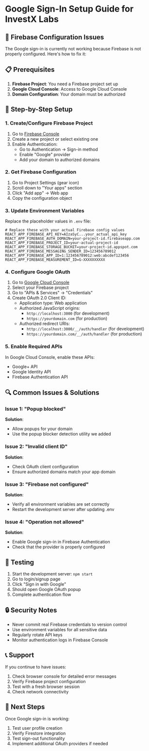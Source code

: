 # Google Sign-In Setup Guide for InvestX Labs

## 🔧 Firebase Configuration Issues

The Google sign-in is currently not working because Firebase is not properly configured. Here's how to fix it:

## 📋 Prerequisites

1. **Firebase Project**: You need a Firebase project set up
2. **Google Cloud Console**: Access to Google Cloud Console
3. **Domain Configuration**: Your domain must be authorized

## 🚀 Step-by-Step Setup

### 1. Create/Configure Firebase Project

1. Go to [Firebase Console](https://console.firebase.google.com/)
2. Create a new project or select existing one
3. Enable Authentication:
   - Go to Authentication → Sign-in method
   - Enable "Google" provider
   - Add your domain to authorized domains

### 2. Get Firebase Configuration

1. Go to Project Settings (gear icon)
2. Scroll down to "Your apps" section
3. Click "Add app" → Web app
4. Copy the configuration object

### 3. Update Environment Variables

Replace the placeholder values in `.env` file:

```env
# Replace these with your actual Firebase config values
REACT_APP_FIREBASE_API_KEY=AIzaSyC...your_actual_api_key
REACT_APP_FIREBASE_AUTH_DOMAIN=your-project-id.firebaseapp.com
REACT_APP_FIREBASE_PROJECT_ID=your-actual-project-id
REACT_APP_FIREBASE_STORAGE_BUCKET=your-project-id.appspot.com
REACT_APP_FIREBASE_MESSAGING_SENDER_ID=123456789012
REACT_APP_FIREBASE_APP_ID=1:123456789012:web:abcdef123456
REACT_APP_FIREBASE_MEASUREMENT_ID=G-XXXXXXXXXX
```

### 4. Configure Google OAuth

1. Go to [Google Cloud Console](https://console.cloud.google.com/)
2. Select your Firebase project
3. Go to "APIs & Services" → "Credentials"
4. Create OAuth 2.0 Client ID:
   - Application type: Web application
   - Authorized JavaScript origins: 
     - `http://localhost:3000` (for development)
     - `https://yourdomain.com` (for production)
   - Authorized redirect URIs:
     - `http://localhost:3000/__/auth/handler` (for development)
     - `https://yourdomain.com/__/auth/handler` (for production)

### 5. Enable Required APIs

In Google Cloud Console, enable these APIs:
- Google+ API
- Google Identity API
- Firebase Authentication API

## 🔍 Common Issues & Solutions

### Issue 1: "Popup blocked"
**Solution**: 
- Allow popups for your domain
- Use the popup blocker detection utility we added

### Issue 2: "Invalid client ID"
**Solution**: 
- Check OAuth client configuration
- Ensure authorized domains match your app domain

### Issue 3: "Firebase not configured"
**Solution**: 
- Verify all environment variables are set correctly
- Restart the development server after updating .env

### Issue 4: "Operation not allowed"
**Solution**: 
- Enable Google sign-in in Firebase Authentication
- Check that the provider is properly configured

## 🧪 Testing

1. Start the development server: `npm start`
2. Go to login/signup page
3. Click "Sign in with Google"
4. Should open Google OAuth popup
5. Complete authentication flow

## 🔒 Security Notes

- Never commit real Firebase credentials to version control
- Use environment variables for all sensitive data
- Regularly rotate API keys
- Monitor authentication logs in Firebase Console

## 📞 Support

If you continue to have issues:
1. Check browser console for detailed error messages
2. Verify Firebase project configuration
3. Test with a fresh browser session
4. Check network connectivity

## 🎯 Next Steps

Once Google sign-in is working:
1. Test user profile creation
2. Verify Firestore integration
3. Test sign-out functionality
4. Implement additional OAuth providers if needed
